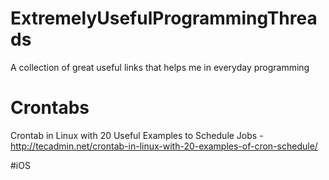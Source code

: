 # ExtremelyUsefulProgrammingThreads
A collection of great useful links that helps me in everyday programming
# Crontabs

Crontab in Linux with 20 Useful Examples to Schedule Jobs - http://tecadmin.net/crontab-in-linux-with-20-examples-of-cron-schedule/

#iOS

